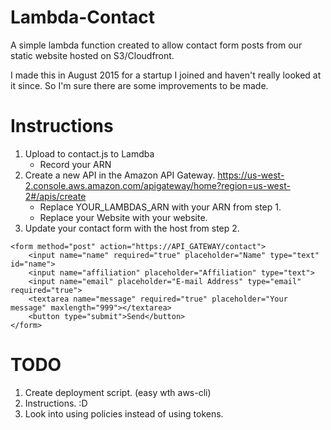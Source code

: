 # Lambda-Contact

A simple lambda function created to allow contact form posts from our static website hosted on S3/Cloudfront.

I made this in August 2015 for a startup I joined and haven't really looked at it since. So I'm sure there are some improvements to be made.

# Instructions

1. Upload to contact.js to Lamdba 
    * Record your ARN
2. Create a new API in the Amazon API Gateway. https://us-west-2.console.aws.amazon.com/apigateway/home?region=us-west-2#/apis/create 
    * Replace YOUR_LAMBDAS_ARN with your ARN from step 1.
    * Replace your Website with your website.
3. Update your contact form with the host from step 2.

```
<form method="post" action="https://API_GATEWAY/contact">
    <input name="name" required="true" placeholder="Name" type="text" id="name">
    <input name="affiliation" placeholder="Affiliation" type="text">
    <input name="email" placeholder="E-mail Address" type="email" required="true">
    <textarea name="message" required="true" placeholder="Your message" maxlength="999"></textarea>
    <button type="submit">Send</button>
</form>
```


# TODO

1. Create deployment script. (easy wth aws-cli)
2. Instructions. :D 
3. Look into using policies instead of using tokens.
